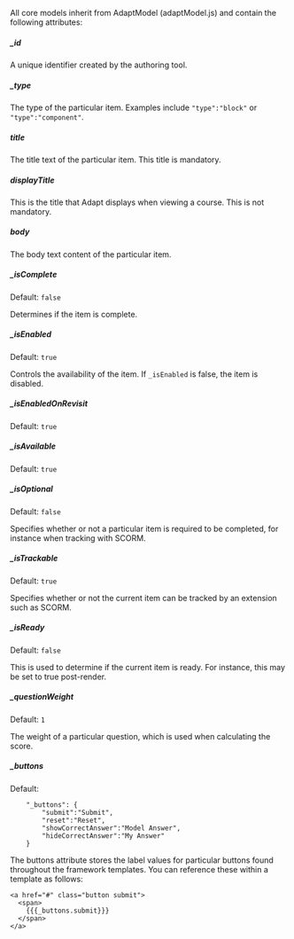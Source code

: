 All core models inherit from AdaptModel (adaptModel.js) and contain the following attributes:

##### _id
A unique identifier created by the authoring tool.

##### _type
The type of the particular item. Examples include ``"type":"block"`` or ``"type":"component"``.

##### title
The title text of the particular item. This title is mandatory.

##### displayTitle
This is the title that Adapt displays when viewing a course. This is not mandatory.

##### body
The body text content of the particular item.

##### _isComplete
Default: ``false``

Determines if the item is complete.

##### _isEnabled
Default: ``true``

Controls the availability of the item. If ``_isEnabled`` is false, the item is disabled.

##### _isEnabledOnRevisit
Default: ``true``

##### _isAvailable
Default: ``true``

##### _isOptional
Default: ``false``

Specifies whether or not a particular item is required to be completed, for instance when tracking with SCORM.

##### _isTrackable
Default: ``true``

Specifies whether or not the current item can be tracked by an extension such as SCORM.

##### _isReady
Default: ``false``

This is used to determine if the current item is ready. For instance, this may be set to true post-render.

##### _questionWeight
Default: ``1``

The weight of a particular question, which is used when calculating the score.

##### _buttons
Default:
```
    "_buttons": {
        "submit":"Submit",
        "reset":"Reset",
        "showCorrectAnswer":"Model Answer",
        "hideCorrectAnswer":"My Answer"
    }
```

The buttons attribute stores the label values for particular buttons found throughout the framework templates. You can reference these within a template as follows:

```
<a href="#" class="button submit">
  <span>  
    {{{_buttons.submit}}} 
  </span>
</a>
```

